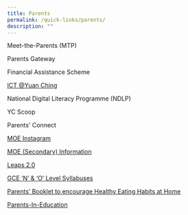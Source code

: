 ```yaml
---
title: Parents
permalink: /quick-links/parents/
description: ""
---
```





Meet-the-Parents (MTP)

Parents Gateway

Financial Assistance Scheme

[ICT @Yuan Ching](https://sites.google.com/view/hblyuanching/home)

National Digital Literacy Programme (NDLP)

YC Scoop

Parents' Connect

[MOE Instagram](https://www.instagram.com/parentingwith.moesg/)

[MOE (Secondary) Information](https://www.moe.gov.sg/secondary)

[Leaps 2.0](https://www.moe.gov.sg/education-in-sg/our-programmes/cca/leaps2-0)

[GCE ‘N’ & ‘O’ Level Syllabuses](https://www.seab.gov.sg/)

[Parents’ Booklet to encourage Healthy Eating Habits at Home](/files/HPB%20HM%20Parents%20Booklet_School_Generic_30%20Mar.pdf)

[Parents-In-Education](https://www.schoolbag.edu.sg/)